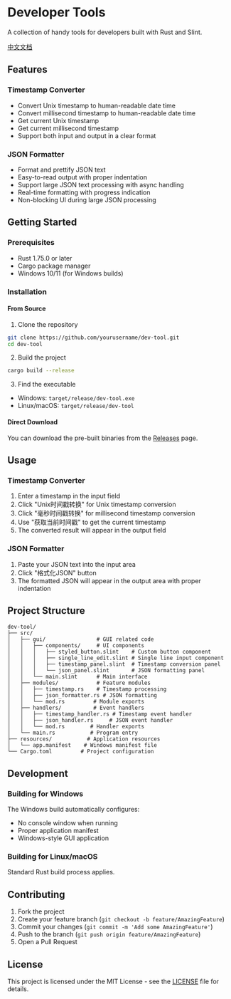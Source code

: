 # Developer Tools

A collection of handy tools for developers built with Rust and Slint.

[中文文档](README_zh.md)

## Features

### Timestamp Converter
- Convert Unix timestamp to human-readable date time
- Convert millisecond timestamp to human-readable date time
- Get current Unix timestamp
- Get current millisecond timestamp
- Support both input and output in a clear format

### JSON Formatter
- Format and prettify JSON text
- Easy-to-read output with proper indentation
- Support large JSON text processing with async handling
- Real-time formatting with progress indication
- Non-blocking UI during large JSON processing

## Getting Started

### Prerequisites
- Rust 1.75.0 or later
- Cargo package manager
- Windows 10/11 (for Windows builds)

### Installation

#### From Source
1. Clone the repository
```bash
git clone https://github.com/yourusername/dev-tool.git
cd dev-tool
```

2. Build the project
```bash
cargo build --release
```

3. Find the executable
- Windows: `target/release/dev-tool.exe`
- Linux/macOS: `target/release/dev-tool`

#### Direct Download
You can download the pre-built binaries from the [Releases](https://github.com/yourusername/dev-tool/releases) page.

## Usage

### Timestamp Converter
1. Enter a timestamp in the input field
2. Click "Unix时间戳转换" for Unix timestamp conversion
3. Click "毫秒时间戳转换" for millisecond timestamp conversion
4. Use "获取当前时间戳" to get the current timestamp
5. The converted result will appear in the output field

### JSON Formatter
1. Paste your JSON text into the input area
2. Click "格式化JSON" button
3. The formatted JSON will appear in the output area with proper indentation

## Project Structure

```
dev-tool/
├── src/
│   ├── gui/                # GUI related code
│   │   ├── components/     # UI components
│   │   │   ├── styled_button.slint    # Custom button component
│   │   │   ├── single_line_edit.slint # Single line input component
│   │   │   ├── timestamp_panel.slint  # Timestamp conversion panel
│   │   │   └── json_panel.slint       # JSON formatting panel
│   │   └── main.slint      # Main interface
│   ├── modules/            # Feature modules
│   │   ├── timestamp.rs    # Timestamp processing
│   │   ├── json_formatter.rs # JSON formatting
│   │   └── mod.rs         # Module exports
│   ├── handlers/          # Event handlers
│   │   ├── timestamp_handler.rs # Timestamp event handler
│   │   ├── json_handler.rs     # JSON event handler
│   │   └── mod.rs        # Handler exports
│   └── main.rs           # Program entry
├── resources/           # Application resources
│   └── app.manifest    # Windows manifest file
└── Cargo.toml         # Project configuration
```

## Development

### Building for Windows
The Windows build automatically configures:
- No console window when running
- Proper application manifest
- Windows-style GUI application

### Building for Linux/macOS
Standard Rust build process applies.

## Contributing

1. Fork the project
2. Create your feature branch (`git checkout -b feature/AmazingFeature`)
3. Commit your changes (`git commit -m 'Add some AmazingFeature'`)
4. Push to the branch (`git push origin feature/AmazingFeature`)
5. Open a Pull Request

## License

This project is licensed under the MIT License - see the [LICENSE](LICENSE.txt) file for details. 
